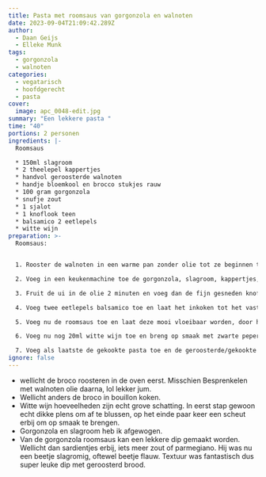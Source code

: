```yaml
---
title: Pasta met roomsaus van gorgonzola en walnoten
date: 2023-09-04T21:09:42.289Z
author:
  - Daan Geijs
  - Elleke Munk
tags:
  - gorgonzola
  - walnoten
categories:
  - vegatarisch
  - hoofdgerecht
  - pasta
cover:
  image: apc_0048-edit.jpg
summary: "Een lekkere pasta "
time: "40"
portions: 2 personen
ingredients: |-
  Roomsaus

  * 150ml slagroom
  * 2 theelepel kappertjes
  * handvol geroosterde walnoten
  * handje bloemkool en brocco stukjes rauw
  * 100 gram gorgonzola
  * snufje zout
  * 1 sjalot
  * 1 knoflook teen
  * balsamico 2 eetlepels
  * witte wijn
preparation: >-
  Roomsaus:


  1. Rooster de walnoten in een warme pan zonder olie tot ze beginnen te geuren. 

  2. Voeg in een keukenmachine toe de gorgonzola, slagroom, kappertjes, stukjes bloemkool/brocco, zout, en geroosterde walnoten en blend tot een mooie luchtige pasta.

  3. Fruit de ui in de olie 2 minuten en voeg dan de fijn gesneden knoflook toe voor nogmaals 2 minuten

  4. Voeg twee eetlepels balsamico toe en laat het inkoken tot het vast begint te koeken. Blus dit dan af met 50ml witte wijn en laat dit ook vrij geheel verdampen.

  5. Voeg nu de roomsaus toe en laat deze mooi vloeibaar worden, door hem goed te blijven doorroeren. Doet dit op laag vuur. 

  6. Voeg nu nog 20ml witte wijn toe en breng op smaak met zwarte peper en zout. 

  7. Voeg als laatste de gekookte pasta toe en de geroosterde/gekookte brocoli. Meng nog even goed en serveer het dan direct.
ignore: false
---
```

* wellicht de broco roosteren in de oven eerst. Misschien Besprenkelen met walnoten olie daarna, lol lekker jum.
* Wellicht anders de broco in bouillon koken. 
* Witte wijn hoeveelheden zijn echt grove schatting. In eerst stap gewoon echt dikke plens om af te blussen, op het einde paar keer een scheut erbij om op smaak te brengen.
* Gorgonzola en slagroom heb ik afgewogen.
* Van de gorgonzola roomsaus kan een lekkere dip gemaakt worden. Wellicht dan sardientjes erbij, iets meer zout of parmegiano. Hij was nu een beetje slagromig, oftewel beetje flauw. Textuur was fantastisch dus super leuke dip met geroosterd brood.